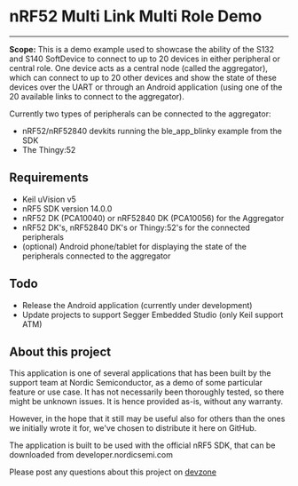 # nRF52 Multi Link Multi Role Demo
----------------------------------

**Scope:** This is a demo example used to showcase the ability of the S132 and S140 SoftDevice to connect to up to 20 devices in either peripheral or central role. One device acts as a central node (called the aggregator), which can connect to up to 20 other devices and show the state of these devices over the UART or through an Android application (using one of the 20 available links to connect to the aggregator). 

Currently two types of peripherals can be connected to the aggregator:
- nRF52/nRF52840 devkits running the ble_app_blinky example from the SDK
- The Thingy:52

Requirements
------------
- Keil uVision v5
- nRF5 SDK version 14.0.0
- nRF52 DK (PCA10040) or nRF52840 DK (PCA10056) for the Aggregator
- nRF52 DK's, nRF52840 DK's or Thingy:52's for the connected peripherals
- (optional) Android phone/tablet for displaying the state of the peripherals connected to the aggregator

Todo
----

- Release the Android application (currently under development)
- Update projects to support Segger Embedded Studio (only Keil support ATM)

About this project
------------------
This application is one of several applications that has been built by the support team at Nordic Semiconductor, as a demo of some particular feature or use case. It has not necessarily been thoroughly tested, so there might be unknown issues. It is hence provided as-is, without any warranty. 

However, in the hope that it still may be useful also for others than the ones we initially wrote it for, we've chosen to distribute it here on GitHub. 

The application is built to be used with the official nRF5 SDK, that can be downloaded from developer.nordicsemi.com

Please post any questions about this project on [devzone](https://devzone.nordicsemi.com)